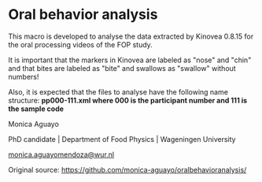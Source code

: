 # Oral behavior analysis

This macro is developed to analyse the data extracted by Kinovea 0.8.15 for the oral processing videos of the FOP study.

It is important that the markers in Kinovea are labeled as "nose" and "chin" and that bites are labeled as "bite" and swallows as "swallow" without numbers!

Also, it is expected that the files to analyse have the following name structure:
**pp000-111.xml where 000 is the participant number and 111 is the sample code**

Monica Aguayo

PhD candidate | Department of Food Physics | Wageningen University

monica.aguayomendoza@wur.nl

Original source: https://github.com/monica-aguayo/oralbehavioranalysis/
